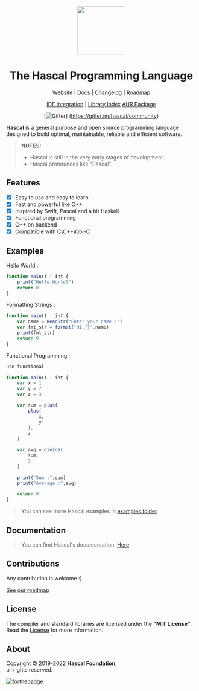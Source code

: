 
<div align="center">
  <img style="text-align:center" src="hascal-logo.png" height="128px" width="128px">


  # The Hascal Programming Language

  [Website](https://hascal.github.io) |
  [Docs](https://hascal.github.io/docs/latest) |
  [Changelog](docs/CHANGELOG.md) |
  [Roadmap](docs/ROADMAP.md)

  [IDE Integration](docs/ide.md) |
  [Library Index](https://github.com/hascal/libs)
  [AUR Package](https://aur.archlinux.org/packages/hascal-git)

  [![Gitter](https://img.shields.io/gitter/room/hascal/community?style=for-the-badge)]
  (https://gitter.im/hascal/community)
  
</div>

**Hascal** is a general purpose and open source programming language designed to build optimal, maintainable, reliable and efficient software.
> **NOTES:** 
> - Hascal is still in the very early stages of development.
> - Hascal pronounces like "Pascal".

## Features
- [x] Easy to use and easy to learn
- [x] Fast and powerful like C++
- [x] Inspired by Swift, Pascal and a bit Haskell
- [x] Functional programming
- [x] C++ on backend
- [x] Compatible with C\C++\Obj-C

## Examples
Hello World :
```typescript
function main() : int {
    print("Hello World!")
    return 0
}
```

Formatting Strings :
```typescript
function main() : int {
    var name = ReadStr("Enter your name :")
    var fmt_str = format("Hi,{}",name)
    print(fmt_str)
    return 0
}
```

Functional Programming :
```typescript
use functional

function main() : int {
    var x = 1
    var y = 2
    var z = 3

    var sum = plus(
        plus(
            x,
            y
        ),
        z
    )

    var avg = divide(
        sum,
        3
    )

    print("Sum :",sum)
    print("Average :",avg)

    return 0
}
```

> You can see more Hascal examples in [examples folder](https://github.com/hascal/hascal/tree/main/examples).

## Documentation
> You can find Hascal's documentation, [Here](https://hascal.github.io/docs)

## Contributions
Any contribution is welcome :)

[See our roadmap](docs/roadmap.md)

<!-- [![graph](https://contrib.rocks/image?repo=hascal/hascal)](https://github.com/hascal/hascal/graphs/contributors)
-->
## License
The compiler and standard libraries are licensed under the **"MIT License"**,
Read the [License](https://github.com/hascal/hascal/blob/main/LICENSE) for more information.

## About
Copyright © 2019-2022 **Hascal Foundation**, \
all rights reserved.

[![forthebadge](https://forthebadge.com/images/badges/built-with-love.svg)](https://forthebadge.com)
